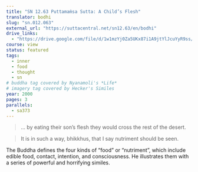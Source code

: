```yaml
---
title: "SN 12.63 Puttamaṁsa Sutta: A Child’s Flesh"
translator: bodhi
slug: "sn.012.063"
external_url: "https://suttacentral.net/sn12.63/en/bodhi"
drive_links:
  - "https://drive.google.com/file/d/1w1mzYj0Za5UKx87i1A9jtYlJcuYyR9ss/view?usp=drivesdk"
course: view
status: featured
tags:
  - inner
  - food
  - thought
  - sn
# buddha tag covered by Nyanamoli's *Life*
# imagery tag covered by Hecker's Similes
year: 2000
pages: 3
parallels:
  - sa373
---
```


> ... by eating their son’s flesh they would cross the rest of the desert.

> It is in such a way, bhikkhus, that I say nutriment should be seen.

The Buddha defines the four kinds of “food” or “nutriment”, which include edible food, contact, intention, and consciousness. He illustrates them with a series of powerful and horrifying similes.

